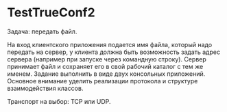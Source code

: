 # TestTrueConf2

Задача: передать файл.

На вход клиентского приложения подается имя файла, который надо передать на сервер,
у клиента должна быть возможность задать адрес сервера (например при запуске через командную строку).
Сервер принимает файл и сохраняет его в свой рабочий каталог с тем же именем.
Задание выполнить в виде двух консольных приложений.
Основное внимание уделить реализации протокола и структуре взаимодействия классов.

Транспорт на выбор: TCP или UDP.
